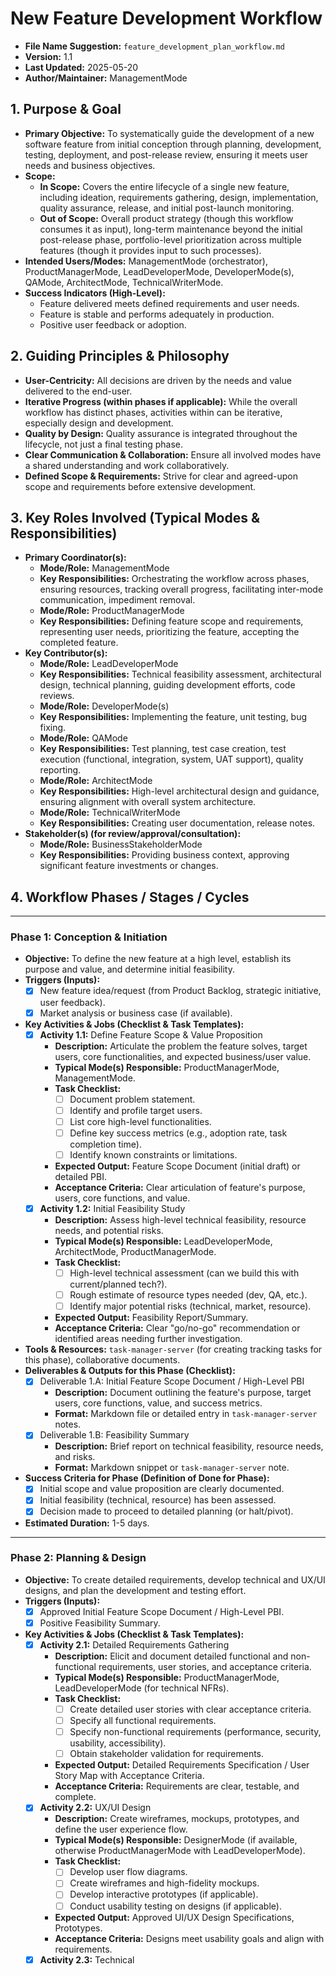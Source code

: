# New Feature Development Workflow

* **File Name Suggestion:** `feature_development_plan_workflow.md`
* **Version:** 1.1
* **Last Updated:** 2025-05-20
* **Author/Maintainer:** ManagementMode

## 1. Purpose & Goal

* **Primary Objective:** To systematically guide the development of a new software feature from initial conception through planning, development, testing, deployment, and post-release review, ensuring it meets user needs and business objectives.
* **Scope:**
    * **In Scope:** Covers the entire lifecycle of a single new feature, including ideation, requirements gathering, design, implementation, quality assurance, release, and initial post-launch monitoring.
    * **Out of Scope:** Overall product strategy (though this workflow consumes it as input), long-term maintenance beyond the initial post-release phase, portfolio-level prioritization across multiple features (though it provides input to such processes).
* **Intended Users/Modes:** ManagementMode (orchestrator), ProductManagerMode, LeadDeveloperMode, DeveloperMode(s), QAMode, ArchitectMode, TechnicalWriterMode.
* **Success Indicators (High-Level):**
    * Feature delivered meets defined requirements and user needs.
    * Feature is stable and performs adequately in production.
    * Positive user feedback or adoption.

## 2. Guiding Principles & Philosophy

* **User-Centricity:** All decisions are driven by the needs and value delivered to the end-user.
* **Iterative Progress (within phases if applicable):** While the overall workflow has distinct phases, activities within can be iterative, especially design and development.
* **Quality by Design:** Quality assurance is integrated throughout the lifecycle, not just a final testing phase.
* **Clear Communication & Collaboration:** Ensure all involved modes have a shared understanding and work collaboratively.
* **Defined Scope & Requirements:** Strive for clear and agreed-upon scope and requirements before extensive development.

## 3. Key Roles Involved (Typical Modes & Responsibilities)

* **Primary Coordinator(s):**
    * **Mode/Role:** ManagementMode
    * **Key Responsibilities:** Orchestrating the workflow across phases, ensuring resources, tracking overall progress, facilitating inter-mode communication, impediment removal.
    * **Mode/Role:** ProductManagerMode
    * **Key Responsibilities:** Defining feature scope and requirements, representing user needs, prioritizing the feature, accepting the completed feature.
* **Key Contributor(s):**
    * **Mode/Role:** LeadDeveloperMode
    * **Key Responsibilities:** Technical feasibility assessment, architectural design, technical planning, guiding development efforts, code reviews.
    * **Mode/Role:** DeveloperMode(s)
    * **Key Responsibilities:** Implementing the feature, unit testing, bug fixing.
    * **Mode/Role:** QAMode
    * **Key Responsibilities:** Test planning, test case creation, test execution (functional, integration, system, UAT support), quality reporting.
    * **Mode/Role:** ArchitectMode
    * **Key Responsibilities:** High-level architectural design and guidance, ensuring alignment with overall system architecture.
    * **Mode/Role:** TechnicalWriterMode
    * **Key Responsibilities:** Creating user documentation, release notes.
* **Stakeholder(s) (for review/approval/consultation):**
    * **Mode/Role:** BusinessStakeholderMode
    * **Key Responsibilities:** Providing business context, approving significant feature investments or changes.

## 4. Workflow Phases / Stages / Cycles

---
### Phase 1: Conception & Initiation

* **Objective:** To define the new feature at a high level, establish its purpose and value, and determine initial feasibility.
* **Triggers (Inputs):**
    * [X] New feature idea/request (from Product Backlog, strategic initiative, user feedback).
    * [X] Market analysis or business case (if available).
* **Key Activities & Jobs (Checklist & Task Templates):**
    * [X] **Activity 1.1:** Define Feature Scope & Value Proposition
        * **Description:** Articulate the problem the feature solves, target users, core functionalities, and expected business/user value.
        * **Typical Mode(s) Responsible:** ProductManagerMode, ManagementMode.
        * **Task Checklist:**
            * [ ] Document problem statement.
            * [ ] Identify and profile target users.
            * [ ] List core high-level functionalities.
            * [ ] Define key success metrics (e.g., adoption rate, task completion time).
            * [ ] Identify known constraints or limitations.
        * **Expected Output:** Feature Scope Document (initial draft) or detailed PBI.
        * **Acceptance Criteria:** Clear articulation of feature's purpose, users, core functions, and value.
    * [X] **Activity 1.2:** Initial Feasibility Study
        * **Description:** Assess high-level technical feasibility, resource needs, and potential risks.
        * **Typical Mode(s) Responsible:** LeadDeveloperMode, ArchitectMode, ProductManagerMode.
        * **Task Checklist:**
            * [ ] High-level technical assessment (can we build this with current/planned tech?).
            * [ ] Rough estimate of resource types needed (dev, QA, etc.).
            * [ ] Identify major potential risks (technical, market, resource).
        * **Expected Output:** Feasibility Report/Summary.
        * **Acceptance Criteria:** Clear "go/no-go" recommendation or identified areas needing further investigation.
* **Tools & Resources:** `task-manager-server` (for creating tracking tasks for this phase), collaborative documents.
* **Deliverables & Outputs for this Phase (Checklist):**
    * [X] Deliverable 1.A: Initial Feature Scope Document / High-Level PBI
        * **Description:** Document outlining the feature's purpose, target users, core functions, value, and success metrics.
        * **Format:** Markdown file or detailed entry in `task-manager-server` notes.
    * [X] Deliverable 1.B: Feasibility Summary
        * **Description:** Brief report on technical feasibility, resource needs, and risks.
        * **Format:** Markdown snippet or `task-manager-server` note.
* **Success Criteria for Phase (Definition of Done for Phase):**
    * [X] Initial scope and value proposition are clearly documented.
    * [X] Initial feasibility (technical, resource) has been assessed.
    * [X] Decision made to proceed to detailed planning (or halt/pivot).
* **Estimated Duration:** 1-5 days.

---
### Phase 2: Planning & Design

* **Objective:** To create detailed requirements, develop technical and UX/UI designs, and plan the development and testing effort.
* **Triggers (Inputs):**
    * [X] Approved Initial Feature Scope Document / High-Level PBI.
    * [X] Positive Feasibility Summary.
* **Key Activities & Jobs (Checklist & Task Templates):**
    * [X] **Activity 2.1:** Detailed Requirements Gathering
        * **Description:** Elicit and document detailed functional and non-functional requirements, user stories, and acceptance criteria.
        * **Typical Mode(s) Responsible:** ProductManagerMode, LeadDeveloperMode (for technical NFRs).
        * **Task Checklist:**
            * [ ] Create detailed user stories with clear acceptance criteria.
            * [ ] Specify all functional requirements.
            * [ ] Specify non-functional requirements (performance, security, usability, accessibility).
            * [ ] Obtain stakeholder validation for requirements.
        * **Expected Output:** Detailed Requirements Specification / User Story Map with Acceptance Criteria.
        * **Acceptance Criteria:** Requirements are clear, testable, and complete.
    * [X] **Activity 2.2:** UX/UI Design
        * **Description:** Create wireframes, mockups, prototypes, and define the user experience flow.
        * **Typical Mode(s) Responsible:** DesignerMode (if available, otherwise ProductManagerMode with LeadDeveloperMode).
        * **Task Checklist:**
            * [ ] Develop user flow diagrams.
            * [ ] Create wireframes and high-fidelity mockups.
            * [ ] Develop interactive prototypes (if applicable).
            * [ ] Conduct usability testing on designs (if applicable).
        * **Expected Output:** Approved UI/UX Design Specifications, Prototypes.
        * **Acceptance Criteria:** Designs meet usability goals and align with requirements.
    * [X] **Activity 2.3:** Technical